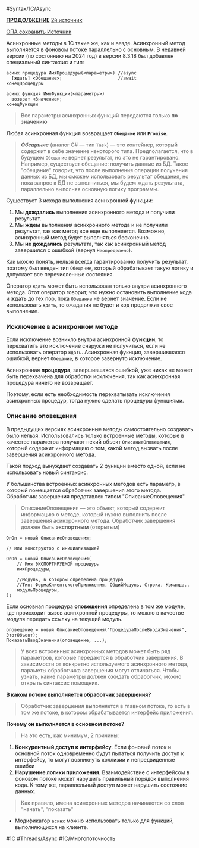 
#Syntax/1С/Async

**[ПРОДОЛЖЕНИЕ](https://wonderland.v8.1c.ru/blog/uluchsheniya-v-sintaksise-yazyka-1s-dlya-raboty-s-asinkhronnymi-funktsiyami/)**
[2й источник](https://infostart.ru/1c/articles/1702526/)

[ОПА сохранить Источник](https://xn----1-bedvffifm4g.xn--p1ai/news/async-metods-article/)

Асинхронные методы в 1С такие же, как и везде. Асинхронный метод выполняется в фоновом потоке параллельно с основным. В недавней версии (по состоянию на 2024 год) в версии 8.3.18 был добавлен специальный синтаксис и тип:

```bsl
асинх процедура ИмяПроцедуры(<параметры>) //async
  [ждать] <Обещание>;                     //await
конецПроцедуры

асинх функция ИмяФункции(<параметры>)
  возврат <Значение>;
конецФункции
```

>Все параметры асинхронных функций передаются только **по значению**

Любая асинхронная функция возвращает **`Обещание`** или **`Promise`**.

>***Обещание*** (аналог C# — тип `Task`) — это контейнер, который содержит в себе значение некоторого типа. Предполагается, что в будущем `Обещание` вернет результат, но это не гарантировано. Например, существует обещание: получить данные из БД. Такое "обещание" говорит, что после выполнения операции получения данных из БД, мы сможем использовать результат обещания, но пока запрос к БД не выполниться, мы будем ждать результата, параллельно выполняя основную логику программы.

Существует 3 исхода выполнения асинхронной функции:

1. Мы **дождались** выполнения асинхронного метода и получили результат.
2. Мы **ждем** выполнения асинхронного метода и не получили результат, так как метод все еще выполняется. Возможно, асинхронный метод будет выполняться бесконечно.
3. Мы **не дождались** результата, так как асинхронный метод завершился с ошибкой (вернул `Неопределено`).

Как можно понять, нельзя всегда гарантированно получить результат, поэтому был введен тип `Обещание`, который обрабатывает такую логику и допускает все перечисленные состояния.

Оператор `ждать` может быть использован только внутри асинхронного метода. Этот оператор говорит, что нужно остановить выполнение кода и ждать до тех пор, пока `Обещание` не вернет значение. Если не использовать `ждать`, то ожадания не будет и код продолжит свое выполнение.

### Исключение в асинхронном методе

Если исключение возникло внутри асинхронной **функции**, то перехватить это исключение снаружи не получиться, если не использовать оператор `ждать`. Асинхронная фукнция, завершившаяся ошибкой, вернет `Обещание`, в которое завернуто исключение.

Асинхронная **процедура**, завершившаяся ошибкой, уже никак не может быть перехвачена для обработки исключения, так как асинхронная процедура ничего не возвращает.

Поэтому, если есть необходимость перехватывать исключения асинхронных процедур, тогда нужно сделать процедуры функциями.

### Описание оповещения

В предыдущих версиях асинхронные методы самостоятельно создавать было нельзя. Использовались только встроенные методы, которые в качестве параметра получают некий объект `ОписаниеОповещения`, который содержит информацию о том, какой метод вызвать после завершения асинхронного метода.

Такой подход вынуждает создавать 2 функции вместо одной, если не использовать новый синтаксис.

У большинства встроенных асинхронных методов есть параметр, в который помещается обработчик завершения этого метода. Обработчик завершения представлен типом "ОписаниеОповещения"

>ОписаниеОповещения — это объект, который содержит информацию о методе, который нужно выполнить после завершения асинхронного метода. Обработчик завершения должен быть **экспортным** (открытым)

```bsl
ОпОп = новый ОписаниеОповещения;

// или конструктор с инициализацией

ОпОп = новый ОписаниеОповещения(
    // Имя ЭКСПОРТИРУЕМОЙ процедуры
    имяПроцедуры,
    
    //Модуль, в котором определена процедура
    //Тип: ФормаКлиентскогоПриложения, ОбщийМодуль, Строка, Команда..
    модульПроцедуры,
);
```

Если основная процедура **оповещения** определена в том же модуле, где происходит вызов асинхронной процедуры, то можно в качестве модуля передать ссылку на текущий модуль.

```bsl
оповещение = новый ОписаниеОповещения("ПроцедураПослеВводаЗначения", ЭтотОбъект);
ПоказатьВводЗначения(оповещение, ...);
```

>У всех встроенных асинхронных методов может быть ряд параметров, которые передаются в обработчик завершения. В зависимости от конкретно используемого асинхронного метода, параметы обработчика завершения могут отличаться. Чтобы узнать, какие параметры должен ожидать обработчик, можно открыть синтаксис помощник.

**В каком потоке выполняется обработчик завершения?**

>Обработчик завершения выполняется в главном потоке, то есть в том же потоке, в котором обрабатывается интерфейс приложения.

**Почему он выполняется в основном потоке?**

>На это есть, как минимум, 2 причины:

1. **Конкурентный доступ к интерфейсу**. Если фоновый поток и основной поток одновременно будут пытаться получить доступ к интерфейсу, то могут возникнуть коллизии и непредвиденные ошибки
2. **Нарушение логики приложения**. Взаимодействие с интерфейсом в фоновом потоке может нарушить правильный порядок выполнения кода. К тому же, параллельный доступ может нарушить состояние данных.

>Как правило, имена асинхронных методов начинаются со слов "начать", "показать"

* Модификатор `асинх` можно использовать только для функций, выполняющихся на клиенте.

#1С #Threads/Async #1С/Многопоточность